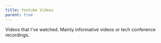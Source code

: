 ```yaml
---
title: Youtube Videos
parent: true
---
```


Videos that I've watched.
Mainly informative videos or tech conference recordings.
